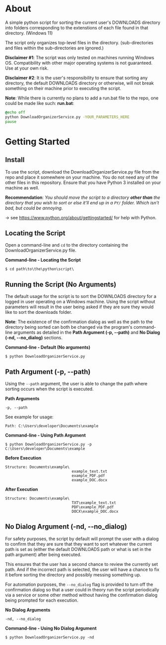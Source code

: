 About
======================
A simple python script for sorting the current user's DOWNLOADS directory 
into folders corresponding to the extenstions of each file found in that directory.
(Windows 11)

The script only organizes top-level files in the directory.
(sub-directories and files within the sub-directories are ignored.)

**Disclaimer #1**: The script was only tested on machines running Windows OS.
Compatibility with other major operating systems is not guaranteed.
Use at your own risk.

**Disclaimer #2**: It is the user's responsibility to ensure that sorting any directory,
the default DOWNLOADS directory or otherwise, will not break something on their machine 
prior to executing the script.

**Note**: While there is currently no plans to add a run.bat file to the repo, one could be made like such:
**run.bat**:
```bat
@echo off
python DownloadOrganizerService.py -YOUR_PARAMETERS_HERE
pause
```

Getting Started
======================

Install
---------------------
To use the script, download the DownloadOrganizerService.py file from the repo and place it somewhere on your machine.
You do not need any of the other files in this repository. Ensure that you have Python 3 installed on your machine as well.

**Recommendation**: *You should move the script to a directory **other than** the directory that you wish to sort or else it'll
end up in a `PY/` folder. Which isn't bad, but could be annoying.*

-> see https://www.python.org/about/gettingstarted/ for help with Python.

Locating the Script
---------------------
Open a command-line and `cd` to the directory containing the DownloadOrganizerService.py file.

**Command-line - Locating the Script**
```console
$ cd path\to\the\python\script\
```

Running the Script (No Arguments)
---------------------

The default usage for the script is to sort the DOWNLOADS directory for a logged in user
operating on a Windows machine. Using the script without parameters will result in the user 
being asked if they are sure they would like to sort the downloads folder.

**Note**: The existence of the confirmation dialog as well as the path to the directory being sorted can both be changed via the program's
command-line arguments as detailed in the **Path Argument (-p, --path)** and **No Dialog (-nd, --no_dialog)** sections.


**Command-line - Default (No arguments)**
```console
$ python DownloadOrganizerService.py
```

Path Argument (-p, --path)
---------------------

Using the `--path` argument, the user is able to change the path where sorting occurs when
the script is executed.

**Path Arguments**
```console
-p, --path
```

See example for usage:

`Path: C:\Users\developer\Documents\example`

**Command-line - Using Path Argument**
```console
$ python DownloadOrganizerService.py -p C:\Users\developer\Documents\example
```

**Before Execution**
```
Structure: Documents\example\
                              example_text.txt
                              example_PDF.pdf
                              example_DOC.docx
```
**After Execution**
```
Structure: Documents\example\
                              TXT\example_text.txt
                              PDF\example_PDF.pdf
                              DOCX\example_DOC.docx
```

No Dialog Argument (-nd, --no_dialog)
---------------------

For safety purposes, the script by default will prompt the user with a dialog to confirm 
that they are sure that they want to sort whatever the current path is set as (either the 
default DOWNLOADS path or what is set in the path argument) after being executed.

This ensures that the user has a second chance to review the currently set path. And if the incorrect path is selected, 
the user will have a chance to fix it before sorting the directory and possibly messing something up.

For automation purposes, the `--no_dialog` flag is provided to turn off the confirmation dialog 
so that a user could in theory run the script periodically via a service or some other method without having the
confirmation dialog being prompted for each execution.

**No Dialog Arguments**
```
-nd, --no_dialog
```

**Command-line - Using No Dialog Argument**
```console
$ python DownloadOrganizerService.py -nd
```

